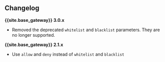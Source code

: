 ## Changelog

**{{site.base_gateway}} 3.0.x**
- Removed the deprecated `whitelist` and `blacklist` parameters.
They are no longer supported.

**{{site.base_gateway}} 2.1.x**
- Use `allow` and `deny` instead of `whitelist` and `blacklist`
